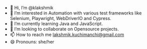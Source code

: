 - 👋 Hi, I’m @klakshmik
- 👀 I’m interested in Automation with various test frameworks like Selenium, Playwright, WebDriverIO and Cypress.
- 🌱 I’m currently learning Java and JavaScript.
- 💞️ I’m looking to collaborate on Opensource projects.
- 📫 How to reach me lakshmik.kuchimanchi@gmail.com
- 😄 Pronouns: she/her


<!---
klakshmik/klakshmik is a ✨ special ✨ repository because its `README.md` (this file) appears on your GitHub profile.
You can click the Preview link to take a look at your changes.
--->
